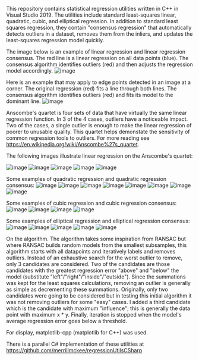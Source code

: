 This repository contains statistical regression utilities written in C++ in Visual Studio 2019.  The utilities include standard least-squares linear, quadratic, cubic, and elliptical regression.  In addition to standard least squares regression, they contain "consensus regression" that automatically detects outliers in a dataset, removes them from the inliers, and updates the least-squares regression model quickly.

The image below is an example of linear regression and linear regression consensus.  The red line is a linear regression on all data points (blue).  The consensus algorithm identifies outliers (red) and then adjusts the regression model accordingly.
![image](https://user-images.githubusercontent.com/79757625/117515877-8a31a880-af65-11eb-92d2-d2359db90acb.png)

Here is an example that may apply to edge points detected in an image at a corner.  The original regression (red) fits a line through both lines.  The consensus algorithm identifies outliers (red) and fits its model to the dominant line.
![image](https://user-images.githubusercontent.com/79757625/117516097-19d75700-af66-11eb-8ada-33db30ab0081.png)

Anscombe's quartet is four sets of data that have virtually the same linear regression function.  In 3 of the 4 cases, outliers have a noticeable impact.  Two of the cases, a single outlier is enough to make the linear regression of poorer to unusable quality.  This quartet helps demonstate the sensitivity of common regression tools to outliers.  For more reading see https://en.wikipedia.org/wiki/Anscombe%27s_quartet.

The following images illustrate linear regression on the Anscombe's quartet:

![image](https://user-images.githubusercontent.com/79757625/117516460-260fe400-af67-11eb-94b9-02d05308799f.png)
![image](https://user-images.githubusercontent.com/79757625/117516341-db8e6780-af66-11eb-9e51-ccb08444e5d1.png)
![image](https://user-images.githubusercontent.com/79757625/117516368-ed700a80-af66-11eb-9b7e-da9a76444143.png)
![image](https://user-images.githubusercontent.com/79757625/117516357-e34e0c00-af66-11eb-8bb5-a39087cda84a.png)
![image](https://user-images.githubusercontent.com/79757625/117516395-fc56bd00-af66-11eb-84a8-a676fc86f429.png)

Some examples of quadratic regression and quadratic regression consensus:
![image](https://user-images.githubusercontent.com/79757625/117516567-83a43080-af67-11eb-9d4b-84a0e41f2d5a.png)
![image](https://user-images.githubusercontent.com/79757625/117516609-93bc1000-af67-11eb-92a5-242812e3ede4.png)
![image](https://user-images.githubusercontent.com/79757625/117516620-99b1f100-af67-11eb-9a48-621b33d128f4.png)
![image](https://user-images.githubusercontent.com/79757625/117517211-4771cf80-af69-11eb-87f0-b6fd0b0b2bf5.png)
![image](https://user-images.githubusercontent.com/79757625/117516643-a6cee000-af67-11eb-993d-a34d4b61a81e.png)
![image](https://user-images.githubusercontent.com/79757625/117516653-acc4c100-af67-11eb-8e20-a21fa2e6a496.png)
![image](https://user-images.githubusercontent.com/79757625/117516662-b3533880-af67-11eb-9546-609595cdc0b2.png)
![image](https://user-images.githubusercontent.com/79757625/117516666-b8b08300-af67-11eb-9bb1-4732e251a71c.png)

Some examples of cubic regression and cubic regression consensus:
![image](https://user-images.githubusercontent.com/79757625/117516679-c82fcc00-af67-11eb-97e0-2731ec5906e5.png)
![image](https://user-images.githubusercontent.com/79757625/117516686-ccf48000-af67-11eb-971a-80b304e7c149.png)
![image](https://user-images.githubusercontent.com/79757625/117516693-d382f780-af67-11eb-8888-14e329727f9e.png)
![image](https://user-images.githubusercontent.com/79757625/117516698-d8e04200-af67-11eb-883d-692b24864844.png)

Some examples of elliptical regression and elliptical regression consensus:
![image](https://user-images.githubusercontent.com/79757625/117516715-e85f8b00-af67-11eb-9d7b-7817573d46be.png)
![image](https://user-images.githubusercontent.com/79757625/117516736-ee556c00-af67-11eb-90f0-580fca70ce4a.png)
![image](https://user-images.githubusercontent.com/79757625/117516745-f3b2b680-af67-11eb-9a9f-cf6877e02992.png)
![image](https://user-images.githubusercontent.com/79757625/117516757-f8776a80-af67-11eb-8116-bdb770c7c66b.png)
![image](https://user-images.githubusercontent.com/79757625/117516771-fca38800-af67-11eb-8fca-2591fe5e3890.png)

On the algorithm.  The algorithm takes some inspiration from RANSAC but where RANSAC builds random models from the smallest subsamples, this algorithm starts with all datapoints and iteratively labels and removes outliers.  Instead of an exhaustive search for the worst outlier to remove, only 3 candidates are considered.  Two of the candidates are those candidates with the greatest regression error "above" and "below" the model (substitute "left"/"right"/"inside"/"outside").  Since the summations was kept for the least squares calculations, removing an outlier is generally as simple as decrementing these summations.  Originally, only two candidates were going to be considered but in testing this initial algorithm it was not removing outliers for some "easy" cases.  I added a third candidate which is the candidate with maximum "influence"; this is generally the data point with maximum x * y.  Finally, iteration is stopped when the model's average regression error goes below a threshold.

For display, matplotlib-cpp (matplotlib for C++) was used.

There is a parallel C# implementation of these utilities at https://github.com/merrillmckee/regressionUtilsCSharp


